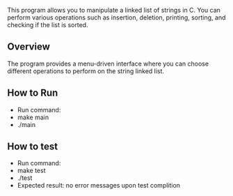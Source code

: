 This program allows you to manipulate a linked list of strings in C. You can perform various operations such as insertion, deletion, printing, sorting, and checking if the list is sorted.

## Overview

The program provides a menu-driven interface where you can choose different operations to perform on the string linked list.

## How to Run
- Run command:
- make main
- ./main

## How to test
- Run command: 
- make test
- ./test
- Expected result: no error messages upon test complition
